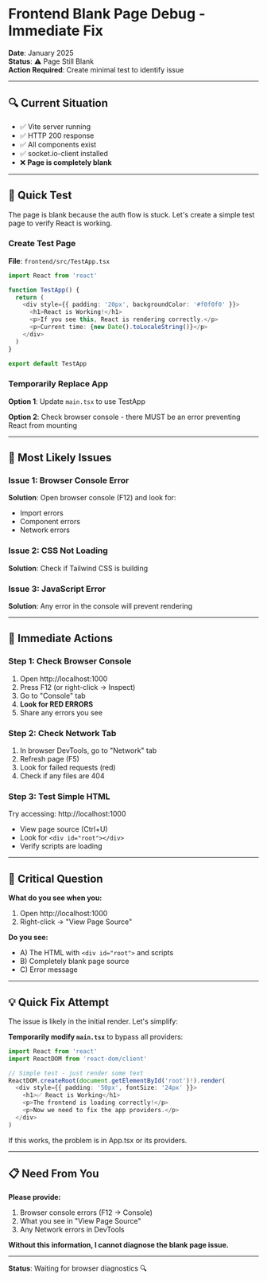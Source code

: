 # Frontend Blank Page Debug - Immediate Fix

**Date**: January 2025  
**Status**: ⚠️ Page Still Blank  
**Action Required**: Create minimal test to identify issue

---

## 🔍 Current Situation

- ✅ Vite server running
- ✅ HTTP 200 response
- ✅ All components exist
- ✅ socket.io-client installed
- ❌ **Page is completely blank**

---

## 🎯 Quick Test

The page is blank because the auth flow is stuck. Let's create a simple test page to verify React is working.

### Create Test Page

**File**: `frontend/src/TestApp.tsx`

```typescript
import React from 'react'

function TestApp() {
  return (
    <div style={{ padding: '20px', backgroundColor: '#f0f0f0' }}>
      <h1>React is Working!</h1>
      <p>If you see this, React is rendering correctly.</p>
      <p>Current time: {new Date().toLocaleString()}</p>
    </div>
  )
}

export default TestApp
```

### Temporarily Replace App

**Option 1**: Update `main.tsx` to use TestApp

**Option 2**: Check browser console - there MUST be an error preventing React from mounting

---

## 🐛 Most Likely Issues

### Issue 1: Browser Console Error
**Solution**: Open browser console (F12) and look for:
- Import errors
- Component errors
- Network errors

### Issue 2: CSS Not Loading
**Solution**: Check if Tailwind CSS is building

### Issue 3: JavaScript Error
**Solution**: Any error in the console will prevent rendering

---

## 🔧 Immediate Actions

### Step 1: Check Browser Console
1. Open http://localhost:1000
2. Press F12 (or right-click → Inspect)
3. Go to "Console" tab
4. **Look for RED ERRORS**
5. Share any errors you see

### Step 2: Check Network Tab
1. In browser DevTools, go to "Network" tab
2. Refresh page (F5)
3. Look for failed requests (red)
4. Check if any files are 404

### Step 3: Test Simple HTML
Try accessing: http://localhost:1000
- View page source (Ctrl+U)
- Look for `<div id="root"></div>`
- Verify scripts are loading

---

## 🚨 Critical Question

**What do you see when you:**
1. Open http://localhost:1000
2. Right-click → "View Page Source"

**Do you see:**
- A) The HTML with `<div id="root">` and scripts
- B) Completely blank page source
- C) Error message

---

## 💡 Quick Fix Attempt

The issue is likely in the initial render. Let's simplify:

**Temporarily modify `main.tsx`** to bypass all providers:

```typescript
import React from 'react'
import ReactDOM from 'react-dom/client'

// Simple test - just render some text
ReactDOM.createRoot(document.getElementById('root')!).render(
  <div style={{ padding: '50px', fontSize: '24px' }}>
    <h1>✅ React is Working</h1>
    <p>The frontend is loading correctly!</p>
    <p>Now we need to fix the app providers.</p>
  </div>
)
```

If this works, the problem is in App.tsx or its providers.

---

## 📋 Need From You

**Please provide:**
1. Browser console errors (F12 → Console)
2. What you see in "View Page Source"
3. Any Network errors in DevTools

**Without this information, I cannot diagnose the blank page issue.**

---

**Status**: Waiting for browser diagnostics 🔍

